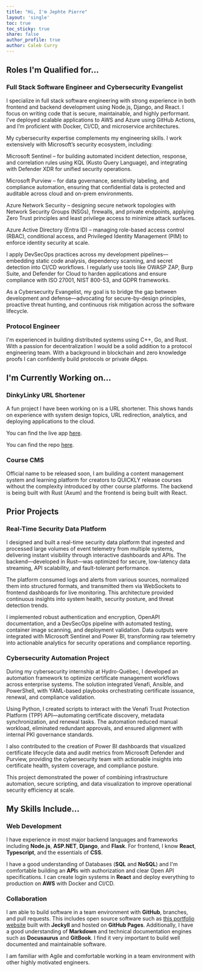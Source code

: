 ```yaml
---
title: "Hi, I'm Jephte Pierre"
layout: 'single'
toc: true
toc_sticky: true
share: false
author_profile: true
author: Caleb Curry
---
```


<link rel="stylesheet" href="assets/css/custom.css">

## Roles I'm Qualified for...

### Full Stack Software Engineer and Cybersecurity Evangelist 

I specialize in full stack software engineering with strong experience in both frontend and backend development using Node.js, Django, and React. I focus on writing code that is secure, maintainable, and highly performant. I’ve deployed scalable applications to AWS and Azure using GitHub Actions, and I’m proficient with Docker, CI/CD, and microservice architectures.

My cybersecurity expertise complements my engineering skills. I work extensively with Microsoft’s security ecosystem, including:

Microsoft Sentinel – for building automated incident detection, response, and correlation rules using KQL (Kusto Query Language), and integrating with Defender XDR for unified security operations.

Microsoft Purview – for data governance, sensitivity labeling, and compliance automation, ensuring that confidential data is protected and auditable across cloud and on-prem environments.

Azure Network Security – designing secure network topologies with Network Security Groups (NSGs), firewalls, and private endpoints, applying Zero Trust principles and least privilege access to minimize attack surfaces.

Azure Active Directory (Entra ID) – managing role-based access control (RBAC), conditional access, and Privileged Identity Management (PIM) to enforce identity security at scale.

I apply DevSecOps practices across my development pipelines—embedding static code analysis, dependency scanning, and secret detection into CI/CD workflows. I regularly use tools like OWASP ZAP, Burp Suite, and Defender for Cloud to harden applications and ensure compliance with ISO 27001, NIST 800-53, and GDPR frameworks.

As a Cybersecurity Evangelist, my goal is to bridge the gap between development and defense—advocating for secure-by-design principles, proactive threat hunting, and continuous risk mitigation across the software lifecycle.

### Protocol Engineer

I'm experienced in building distributed systems using C++, Go, and Rust. With a passion for decentralization I would be a solid addition to a protocol engineering team. With a background in blockchain and zero knowledge proofs I can confidently build protocols or private dApps.

## I'm Currently Working on...

### DinkyLinky URL Shortener

A fun project I have been working on is a URL shortener. This shows hands on experience with system design topics, URL redirection, analytics, and deploying applications to the cloud.

You can find the live app [here](#).

You can find the repo [here](#).

### Course CMS

Official name to be released soon, I am building a content management system and learning platform for creators to QUICKLY release courses without the complexity introduced by other course platforms. The backend is being built with Rust (Axum) and the frontend is being built with React.

## Prior Projects

### Real-Time Security Data Platform

I designed and built a real-time security data platform that ingested and processed large volumes of event telemetry from multiple systems, delivering instant visibility through interactive dashboards and APIs. The backend—developed in Rust—was optimized for secure, low-latency data streaming, API scalability, and fault-tolerant performance.

The platform consumed logs and alerts from various sources, normalized them into structured formats, and transmitted them via WebSockets to frontend dashboards for live monitoring. This architecture provided continuous insights into system health, security posture, and threat detection trends.

I implemented robust authentication and encryption, OpenAPI documentation, and a DevSecOps pipeline with automated testing, container image scanning, and deployment validation. Data outputs were integrated with Microsoft Sentinel and Power BI, transforming raw telemetry into actionable analytics for security operations and compliance reporting.


### Cybersecurity Automation Project

During my cybersecurity internship at Hydro-Québec, I developed an automation framework to optimize certificate management workflows across enterprise systems. The solution integrated Venafi, Ansible, and PowerShell, with YAML-based playbooks orchestrating certificate issuance, renewal, and compliance validation.

Using Python, I created scripts to interact with the Venafi Trust Protection Platform (TPP) API—automating certificate discovery, metadata synchronization, and renewal tasks. The automation reduced manual workload, eliminated redundant approvals, and ensured alignment with internal PKI governance standards.

I also contributed to the creation of Power BI dashboards that visualized certificate lifecycle data and audit metrics from Microsoft Defender and Purview, providing the cybersecurity team with actionable insights into certificate health, system coverage, and compliance posture.

This project demonstrated the power of combining infrastructure automation, secure scripting, and data visualization to improve operational security efficiency at scale.

## My Skills Include...

### Web Development

I have experience in most major backend languages and frameworks including **Node.js**, **ASP.NET**, **Django**, and **Flask**. For frontend, I know **React**, **Typescript**, and the essentials of **CSS**.

I have a good understanding of Databases (**SQL** and **NoSQL**) and I'm comfortable building an **API**s with authorization and clear Open API specifications. I can create login systems in **React** and deploy everything to production on **AWS** with Docker and CI/CD.

### Collaboration

I am able to build software in a team environment with **GitHub**, branches, and pull requests. This includes open source software such as [this portfolio website](https://jpstayfocus.github.io/) built with **Jeckyll** and hosted on **GitHub Pages**. Additionally, I have a good understanding of **Markdown** and technical documentation engines such as **Docusaurus** and **GitBook**. I find it very important to build well documented and maintainable software.

I am familiar with Agile and comfortable working in a team environment with other highly motivated engineers.
